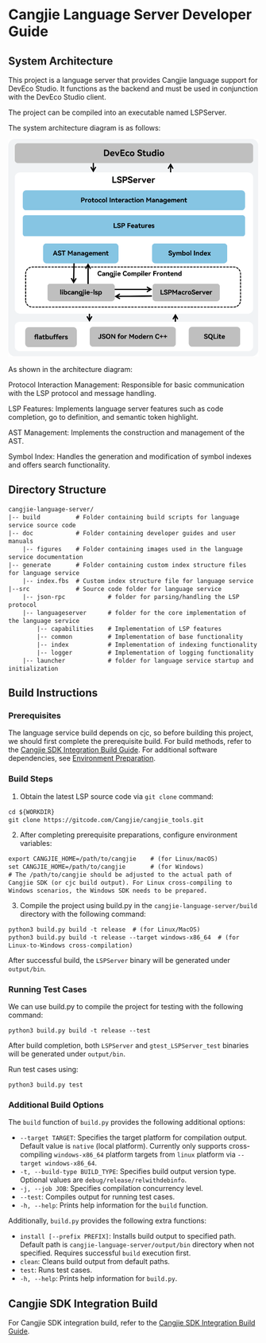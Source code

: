 # Cangjie Language Server Developer Guide

## System Architecture

This project is a language server that provides Cangjie language support for DevEco Studio. It functions as the backend and must be used in conjunction with the DevEco Studio client.

The project can be compiled into an executable named LSPServer.

The system architecture diagram is as follows:

![SystemArchitecture](./figures/lsp-architecture.png)

As shown in the architecture diagram:

Protocol Interaction Management: Responsible for basic communication with the LSP protocol and message handling.

LSP Features: Implements language server features such as code completion, go to definition, and semantic token highlight.

AST Management: Implements the construction and management of the AST.

Symbol Index: Handles the generation and modification of symbol indexes and offers search functionality.

## Directory Structure

```text
cangjie-language-server/
|-- build          # Folder containing build scripts for language service source code
|-- doc            # Folder containing developer guides and user manuals
    |-- figures    # Folder containing images used in the language service documentation
|-- generate       # Folder containing custom index structure files for language service
    |-- index.fbs  # Custom index structure file for language service
|--src             # Source code folder for language service 
    |-- json-rpc            # folder for parsing/handling the LSP protocol
    |-- languageserver      # folder for the core implementation of the language service
        |-- capabilities    # Implementation of LSP features
        |-- common          # Implementation of base functionality
        |-- index           # Implementation of indexing functionality
        |-- logger          # Implementation of logging functionality
    |-- launcher            # folder for language service startup and initialization
```

## Build Instructions

### Prerequisites

The language service build depends on cjc, so before building this project, we should first complete the prerequisite build. For build methods, refer to the [Cangjie SDK Integration Build Guide](). For additional software dependencies, see [Environment Preparation]().

### Build Steps

1. Obtain the latest LSP source code via `git clone` command:

```shell
cd ${WORKDIR}
git clone https://gitcode.com/Cangjie/cangjie_tools.git
```

2. After completing prerequisite preparations, configure environment variables:

```shell
export CANGJIE_HOME=/path/to/cangjie    # (for Linux/macOS)
set CANGJIE_HOME=/path/to/cangjie       # (for Windows)
# The /path/to/cangjie should be adjusted to the actual path of Cangjie SDK (or cjc build output). For Linux cross-compiling to Windows scenarios, the Windows SDK needs to be prepared.
```

3. Compile the project using build.py in the `cangjie-language-server/build` directory with the following command:

```shell
python3 build.py build -t release  # (for Linux/MacOS)
python3 build.py build -t release --target windows-x86_64  # (for Linux-to-Windows cross-compilation)
```

After successful build, the `LSPServer` binary will be generated under `output/bin`.

### Running Test Cases

We can use build.py to compile the project for testing with the following command:

```shell
python3 build.py build -t release --test
```

After build completion, both `LSPServer` and `gtest_LSPServer_test` binaries will be generated under `output/bin`.

Run test cases using:

```shell
python3 build.py test
```

### Additional Build Options

The `build` function of `build.py` provides the following additional options:

- `--target TARGET`: Specifies the target platform for compilation output. Default value is `native` (local platform). Currently only supports cross-compiling `windows-x86_64` platform targets from `linux` platform via `--target windows-x86_64`.
- `-t, --build-type BUILD_TYPE`: Specifies build output version type. Optional values are `debug/release/relwithdebinfo`.
- `-j, --job JOB`: Specifies compilation concurrency level.
- `--test`: Compiles output for running test cases.
- `-h, --help`: Prints help information for the `build` function.

Additionally, `build.py` provides the following extra functions:

- `install [--prefix PREFIX]`: Installs build output to specified path. Default path is `cangjie-language-server/output/bin` directory when not specified. Requires successful `build` execution first.
- `clean`: Cleans build output from default paths.
- `test`: Runs test cases.
- `-h, --help`: Prints help information for `build.py`.

## Cangjie SDK Integration Build

For Cangjie SDK integration build, refer to the [Cangjie SDK Integration Build Guide](https://gitcode.com/Cangjie/cangjie_build/blob/dev/README_zh.md).
